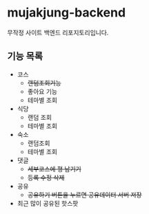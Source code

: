 # mujakjung-backend
무작정 사이트 백엔드 리포지토리입니다.<br>

## 기능 목록
- 코스
  - ~~랜덤조회기능~~
  - 좋아요 기능
  - 테마별 조회
- 식당
  - 랜덤 조회 
  - 테마별 조회
- 숙소
  - 랜덤조회
  - 테마별 조회
- 댓글
  - ~~세부코스에 평 남기기~~
  - ~~등록 수정 삭제~~
- 공유
  - ~~공유하기 버튼을 누르면 공유데이터 서버 저장~~
- 최근 많이 공유된 핫스팟